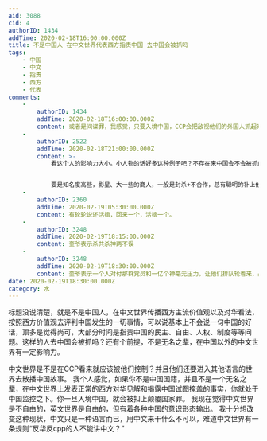 ```yaml
---
aid: 3088
cid: 4
authorID: 1434
addTime: 2020-02-18T16:00:00.000Z
title: 不是中国人 在中文世界代表西方指责中国 去中国会被抓吗
tags:
    - 中国
    - 中文
    - 指责
    - 西方
    - 代表
comments:
    -
        authorID: 1434
        addTime: 2020-02-18T16:00:00.000Z
        content: 或者是间谍罪，我感觉，只要入境中国，CCP会把敌视他们的外国人抓起来，尽管他们在华并没有任何违法行为。
    -
        authorID: 2522
        addTime: 2020-02-18T21:00:00.000Z
        content: >-
            看这个人的影响力大小。小人物的话好多这种例子吧？不存在来中国会不会被抓的问题，因为入不了境，海关黑名单就卡死了，加拿大的有个华裔模特前些年天天喊中国不民主不自由，然后来参加在海南举办的那个世界小姐大赛，在机场直接被告知不能入境。毕竟这种权利就是主权，也不需要向任何人做什么解释。


            要是知名度高些，影星、大一些的商人，一般是封杀+不合作，总有聪明的补上他们的位置。其实话语权这种东西还是看实力，中文世界的话语权落到有军事经济实力、互联网产业发达、以及市场庞大的CCP手上属于正常现象
    -
        authorID: 2360
        addTime: 2020-02-19T05:30:00.000Z
        content: 有轮轮说还活摘，回来一个，活摘一个。
    -
        authorID: 3248
        addTime: 2020-02-19T18:15:00.000Z
        content: 奎爷表示杀共杀神两不误
    -
        authorID: 3248
        addTime: 2020-02-19T18:30:00.000Z
        content: 奎爷表示一个人对付那群党员和一亿个神毫无压力，让他们排队轮着来，战无不胜
date: 2020-02-19T18:30:00.000Z
category: 水
---
```


标题没说清楚，就是不是中国人，在中文世界传播西方主流价值观以及对华看法，按照西方价值观去评判中国发生的一切事情，可以说基本上不会说一句中国的好话，顶多是觉得尚可，大部分时间是指责中国的民主、自由、人权、制度等等问题。这样的人去中国会被抓吗？还有个前提，不是无名之辈，在中国以外的中文世界有一定影响力。

中文世界是不是在CCP看来就应该被他们控制？并且他们还要进入其他语言的世界去散播中国故事。 我个人感觉，如果你不是中国国籍，并且不是一个无名之辈，在中文世界上发表正常的西方对华见解和揭露中国试图掩盖的事实，你就处于中国监控之下。你一旦入境中国，就会被扣上颠覆国家罪。 我现在觉得中文世界是不自由的，英文世界是自由的，但有着各种中国的意识形态输出。 我十分想改变这种现状，中文只是一种语言而已，用中文来干什么不可以，难道中文世界有一条规则“反华反cpp的人不能讲中文？”
